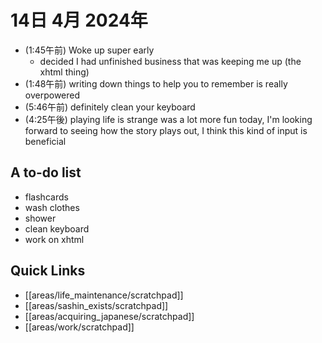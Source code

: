 # 14日 4月 2024年
- (1:45午前) Woke up super early
  - decided I had unfinished business that was keeping me up (the xhtml thing)
- (1:48午前) writing down things to help you to remember is really overpowered
- (5:46午前) definitely clean your keyboard
- (4:25午後) playing life is strange was a lot more fun today, I'm looking forward to seeing how the story plays out, I think this kind of input is beneficial


## A to-do list
- flashcards
- wash clothes
- shower
- clean keyboard
- work on xhtml

 



## Quick Links
- [[areas/life_maintenance/scratchpad]]
- [[areas/sashin_exists/scratchpad]]
- [[areas/acquiring_japanese/scratchpad]]
- [[areas/work/scratchpad]]
